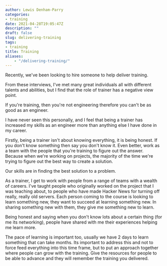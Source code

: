 ```yaml
---
author: Lewis Denham-Parry
categories:
- training
date: 2021-04-28T19:05:47Z
description: ""
draft: false
slug: delivering-training
tags:
- training
title: Training
aliases:
    - "/delivering-training/"
---
```


Recently, we've been looking to hire someone to help deliver training.

From these interviews, I've met many great individuals all with different talents and abilities, but I find that the role of trainer has a negative view point.

If you're training, then you're not engineering therefore you can't be as good as an engineer.

I have never seen this personally, and I feel that being a trainer has increased my skills as an engineer more than anything else I have done in my career.

Firstly, being a trainer isn't about knowing everything, it is being honest.  If you don't know something then say you don't know it.  Even better, work as a team with the people that you're training to figure out the answer.  Because when we're working on projects, the majority of the time we're trying to figure out the best way to create a solution.

Our skills are in finding the best solution to a problem.

As a trainer, I get to work with people from a range of teams with a wealth of careers.  I've taught people who originally worked on the project that I was teaching about, to people who have made Hacker News for turning off really, really old servers.  Each person coming to the course is looking to learn something new, they want to succeed at learning something new.  In sharing something new with them, they give me something new to learn.

Being honest and saying when you don't know lots about a certain thing (for me its networking), people have shared with me their experiences helping me learn more.

The pace of learning is important too, usually we have 2 days to learn something that can take months.  Its important to address this and not to force feed everything into this time frame, but to put an approach together where people can grow with the training.  Give the resources for people to be able to advance and they will remember the training you delivered.